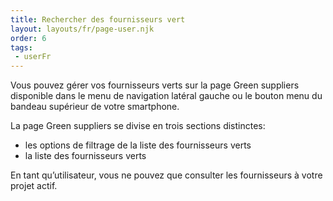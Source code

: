 ```yaml
---
title: Rechercher des fournisseurs vert
layout: layouts/fr/page-user.njk
order: 6
tags:
 - userFr
---
```

Vous pouvez gérer vos fournisseurs verts sur la page Green suppliers disponible dans le menu de navigation latéral gauche ou le bouton menu du bandeau supérieur de votre smartphone.

La page Green suppliers se divise en trois sections distinctes:

- les options de filtrage de la liste des fournisseurs verts 
- la liste des fournisseurs verts

En tant qu’utilisateur, vous ne pouvez que consulter les fournisseurs à votre projet actif.